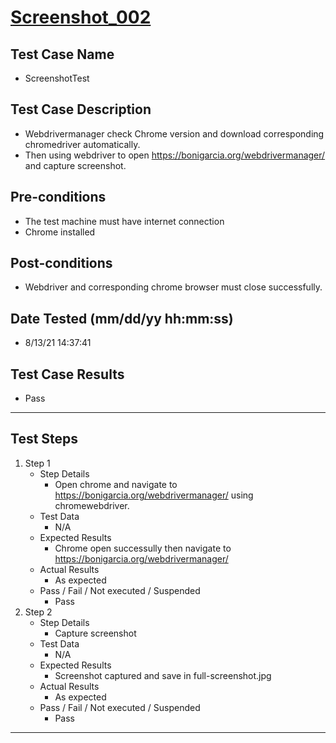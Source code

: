 # [Screenshot_002](https://github.com/bonigarcia/webdrivermanager-examples/tree/master/src/test/java/io/github/bonigarcia/wdm/test/screenshot/ScreenshotTest.java)
## Test Case Name
* ScreenshotTest
## Test Case Description
* Webdrivermanager check Chrome version and download corresponding chromedriver automatically.
* Then using webdriver to open https://bonigarcia.org/webdrivermanager/ and capture screenshot.
## Pre-conditions
* The test machine must have internet connection
* Chrome installed
## Post-conditions
* Webdriver and corresponding chrome browser must close successfully.
## Date Tested (mm/dd/yy hh:mm:ss)
* 8/13/21 14:37:41
## Test Case Results
* Pass
---
## Test Steps
1. Step 1
	* Step Details
		* Open chrome and navigate to https://bonigarcia.org/webdrivermanager/ using chromewebdriver.
	* Test Data
		* N/A
	* Expected Results
		* Chrome open successully then navigate to https://bonigarcia.org/webdrivermanager/
	* Actual Results
		* As expected
	* Pass / Fail / Not executed / Suspended
		* Pass
2. Step 2
	* Step Details
		* Capture screenshot
	* Test Data
		* N/A
	* Expected Results
		* Screenshot captured and save in full-screenshot.jpg
	* Actual Results
		* As expected
	* Pass / Fail / Not executed / Suspended
		* Pass
---
